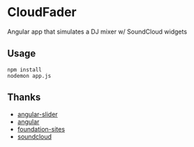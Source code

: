 # CloudFader

Angular app that simulates a DJ mixer w/ SoundCloud widgets

## Usage
```
npm install
nodemon app.js
```

## Thanks
* [angular-slider](https://github.com/angular-slider/angularjs-slider)
* [angular](https://github.com/angular/angular)
* [foundation-sites](https://github.com/zurb/foundation-sites)
* [soundcloud](https://developers.soundcloud.com/docs/api/guide)
